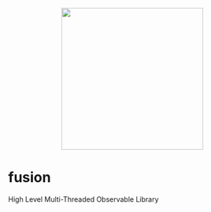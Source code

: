 <p align=center>
    <img src=https://i.imgur.com/YaixlkC.gif width=288/>
</p>

# fusion
High Level Multi-Threaded Observable Library
